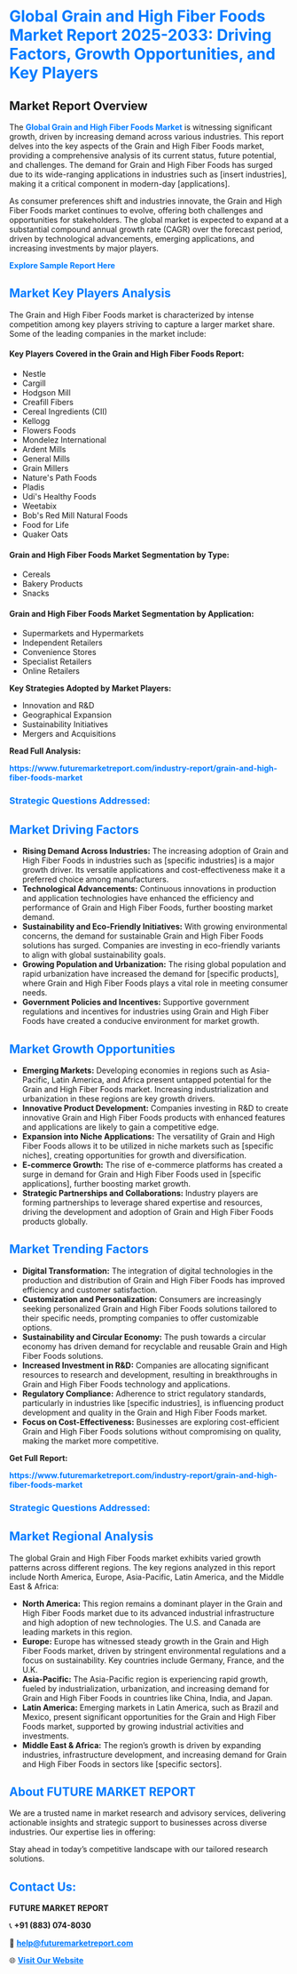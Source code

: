 <h1 style="color: #007BFF;">Global Grain and High Fiber Foods Market Report 2025-2033: Driving Factors, Growth Opportunities, and Key Players</h1>

<section id="overview">
<h2>Market Report Overview</h2>
<p>The <a href="https://www.futuremarketreport.com/industry-report/grain-and-high-fiber-foods-market" style="color: #007BFF; text-decoration: none;"><strong>Global Grain and High Fiber Foods Market</strong></a> is witnessing significant growth, driven by increasing demand across various industries. This report delves into the key aspects of the Grain and High Fiber Foods market, providing a comprehensive analysis of its current status, future potential, and challenges. The demand for Grain and High Fiber Foods has surged due to its wide-ranging applications in industries such as [insert industries], making it a critical component in modern-day [applications].</p>
<p>As consumer preferences shift and industries innovate, the Grain and High Fiber Foods market continues to evolve, offering both challenges and opportunities for stakeholders. The global market is expected to expand at a substantial compound annual growth rate (CAGR) over the forecast period, driven by technological advancements, emerging applications, and increasing investments by major players.</p>
</section>

<section id="overview">
<p><a href="https://www.futuremarketreport.com/request-sample/reportId=87571" style="color: #007BFF; text-decoration: none;"><strong>Explore Sample Report Here</strong></a></p>
</section>

<section id="key-players">
<h2 style="color: #007BFF;">Market Key Players Analysis</h2>
<p>The Grain and High Fiber Foods market is characterized by intense competition among key players striving to capture a larger market share. Some of the leading companies in the market include:</p>
<h4>Key Players Covered in the Grain and High Fiber Foods Report:</h4>
<ul><li>Nestle</li><li>Cargill</li><li>Hodgson Mill</li><li>Creafill Fibers</li><li>Cereal Ingredients (CII)</li><li>Kellogg</li><li>Flowers Foods</li><li>Mondelez International</li><li>Ardent Mills</li><li>General Mills</li><li>Grain Millers</li><li>Nature&#039;s Path Foods</li><li>Pladis</li><li>Udi&#039;s Healthy Foods</li><li>Weetabix</li><li>Bob&#039;s Red Mill Natural Foods</li><li>Food for Life</li><li>Quaker Oats</li></ul>
<h4>Grain and High Fiber Foods Market Segmentation by Type:</h4>
<ul><li>Cereals</li><li>Bakery Products</li><li>Snacks</li></ul>

<h4>Grain and High Fiber Foods Market Segmentation by Application:</h4>
<ul><li>Supermarkets and Hypermarkets</li><li>Independent Retailers</li><li>Convenience Stores</li><li>Specialist Retailers</li><li>Online Retailers</li></ul>
<p><strong>Key Strategies Adopted by Market Players:</strong></p>
<ul>
<li>Innovation and R&D</li>
<li>Geographical Expansion</li>
<li>Sustainability Initiatives</li>
<li>Mergers and Acquisitions</li>
</ul>
</section>

<section>
<p><strong>Read Full Analysis: </strong></p><a href="https://www.futuremarketreport.com/industry-report/grain-and-high-fiber-foods-market" style="color: #007BFF; text-decoration: none;"><strong>https://www.futuremarketreport.com/industry-report/grain-and-high-fiber-foods-market</strong></a>
<h3 style="color: #007BFF;">Strategic Questions Addressed:</h3>
</section>

<section id="driving-factors">
<h2 style="color: #007BFF;">Market Driving Factors</h2>
<ul>
<li><strong>Rising Demand Across Industries:</strong> The increasing adoption of Grain and High Fiber Foods in industries such as [specific industries] is a major growth driver. Its versatile applications and cost-effectiveness make it a preferred choice among manufacturers.</li>
<li><strong>Technological Advancements:</strong> Continuous innovations in production and application technologies have enhanced the efficiency and performance of Grain and High Fiber Foods, further boosting market demand.</li>
<li><strong>Sustainability and Eco-Friendly Initiatives:</strong> With growing environmental concerns, the demand for sustainable Grain and High Fiber Foods solutions has surged. Companies are investing in eco-friendly variants to align with global sustainability goals.</li>
<li><strong>Growing Population and Urbanization:</strong> The rising global population and rapid urbanization have increased the demand for [specific products], where Grain and High Fiber Foods plays a vital role in meeting consumer needs.</li>
<li><strong>Government Policies and Incentives:</strong> Supportive government regulations and incentives for industries using Grain and High Fiber Foods have created a conducive environment for market growth.</li>
</ul>
</section>

<section id="growth-opportunities">
<h2 style="color: #007BFF;">Market Growth Opportunities</h2>
<ul>
<li><strong>Emerging Markets:</strong> Developing economies in regions such as Asia-Pacific, Latin America, and Africa present untapped potential for the Grain and High Fiber Foods market. Increasing industrialization and urbanization in these regions are key growth drivers.</li>
<li><strong>Innovative Product Development:</strong> Companies investing in R&D to create innovative Grain and High Fiber Foods products with enhanced features and applications are likely to gain a competitive edge.</li>
<li><strong>Expansion into Niche Applications:</strong> The versatility of Grain and High Fiber Foods allows it to be utilized in niche markets such as [specific niches], creating opportunities for growth and diversification.</li>
<li><strong>E-commerce Growth:</strong> The rise of e-commerce platforms has created a surge in demand for Grain and High Fiber Foods used in [specific applications], further boosting market growth.</li>
<li><strong>Strategic Partnerships and Collaborations:</strong> Industry players are forming partnerships to leverage shared expertise and resources, driving the development and adoption of Grain and High Fiber Foods products globally.</li>
</ul>
</section>

<section id="trending-factors">
<h2 style="color: #007BFF;">Market Trending Factors</h2>
<ul>
<li><strong>Digital Transformation:</strong> The integration of digital technologies in the production and distribution of Grain and High Fiber Foods has improved efficiency and customer satisfaction.</li>
<li><strong>Customization and Personalization:</strong> Consumers are increasingly seeking personalized Grain and High Fiber Foods solutions tailored to their specific needs, prompting companies to offer customizable options.</li>
<li><strong>Sustainability and Circular Economy:</strong> The push towards a circular economy has driven demand for recyclable and reusable Grain and High Fiber Foods solutions.</li>
<li><strong>Increased Investment in R&D:</strong> Companies are allocating significant resources to research and development, resulting in breakthroughs in Grain and High Fiber Foods technology and applications.</li>
<li><strong>Regulatory Compliance:</strong> Adherence to strict regulatory standards, particularly in industries like [specific industries], is influencing product development and quality in the Grain and High Fiber Foods market.</li>
<li><strong>Focus on Cost-Effectiveness:</strong> Businesses are exploring cost-efficient Grain and High Fiber Foods solutions without compromising on quality, making the market more competitive.</li>
</ul>
</section>

<section>
<p><strong>Get Full Report: </strong></p><a href="https://www.futuremarketreport.com/industry-report/grain-and-high-fiber-foods-market" style="color: #007BFF; text-decoration: none;"><strong>https://www.futuremarketreport.com/industry-report/grain-and-high-fiber-foods-market</strong></a>
<h3 style="color: #007BFF;">Strategic Questions Addressed:</h3>
</section>


<section id="regional-analysis">
<h2 style="color: #007BFF;">Market Regional Analysis</h2>
<p>The global Grain and High Fiber Foods market exhibits varied growth patterns across different regions. The key regions analyzed in this report include North America, Europe, Asia-Pacific, Latin America, and the Middle East & Africa:</p>
<ul>
<li><strong>North America:</strong> This region remains a dominant player in the Grain and High Fiber Foods market due to its advanced industrial infrastructure and high adoption of new technologies. The U.S. and Canada are leading markets in this region.</li>
<li><strong>Europe:</strong> Europe has witnessed steady growth in the Grain and High Fiber Foods market, driven by stringent environmental regulations and a focus on sustainability. Key countries include Germany, France, and the U.K.</li>
<li><strong>Asia-Pacific:</strong> The Asia-Pacific region is experiencing rapid growth, fueled by industrialization, urbanization, and increasing demand for Grain and High Fiber Foods in countries like China, India, and Japan.</li>
<li><strong>Latin America:</strong> Emerging markets in Latin America, such as Brazil and Mexico, present significant opportunities for the Grain and High Fiber Foods market, supported by growing industrial activities and investments.</li>
<li><strong>Middle East & Africa:</strong> The region’s growth is driven by expanding industries, infrastructure development, and increasing demand for Grain and High Fiber Foods in sectors like [specific sectors].</li>
</ul>
</section>

<footer>
<h2 style="color: #007BFF;">About FUTURE MARKET REPORT</h2>
<p>We are a trusted name in market research and advisory services, delivering actionable insights and strategic support to businesses across diverse industries. Our expertise lies in offering:</p>

<p>Stay ahead in today’s competitive landscape with our tailored research solutions.</p>

<h2 style="color: #007BFF;">Contact Us:</h2>
<p><strong>FUTURE MARKET REPORT</strong></p>
<p>📞 <strong>+91 (883) 074-8030</strong></p>
<p>📧 <strong><a href="mailto:help@futuremarketreport.com" style="color: #007BFF;">help@futuremarketreport.com</a></strong></p>
<p>🌐 <strong><a href="https://www.futuremarketreport.com/" style="color: #007BFF;">Visit Our Website</a></strong></p>
</footer>